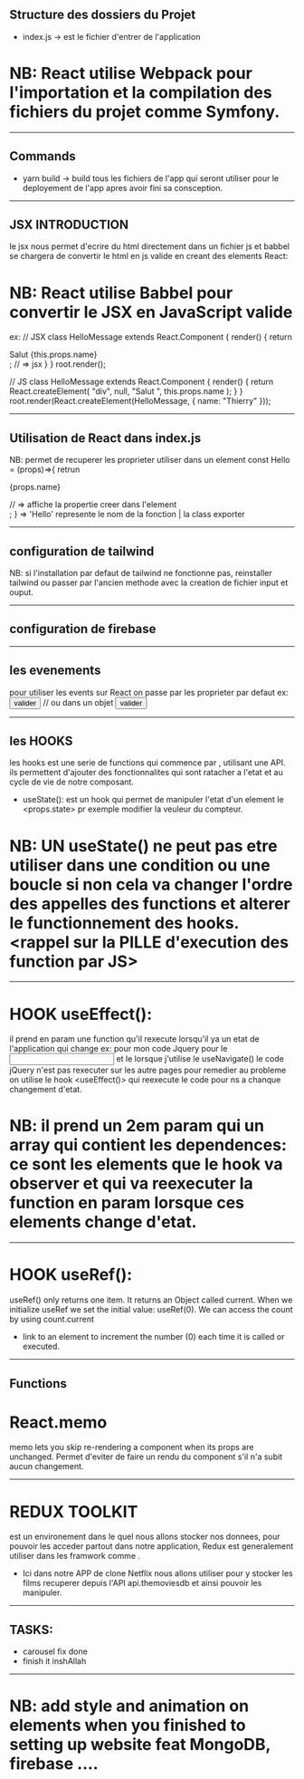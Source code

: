 ## Structure des dossiers du Projet
- index.js -> est le fichier d'entrer de l'application 

# NB: React utilise Webpack pour l'importation et la compilation des fichiers du projet comme Symfony.
--------------------------------------------------------------------

## Commands
- yarn build -> build tous les fichiers de l'app qui seront utiliser pour le deployement de l'app apres avoir fini sa consception.

--------------------------------------------------------------------

## JSX INTRODUCTION
le jsx nous permet d'ecrire du html directement dans un fichier js et babbel se chargera de convertir le html en js valide en creant des elements React:
# NB: React utilise Babbel pour convertir le JSX en JavaScript valide
ex: 
// JSX
class HelloMessage extends React.Component {
  render() {
    return <div>Salut {this.props.name}</div>; // => jsx
  }
}
root.render(<HelloMessage name="Thierry" />);

// JS
class HelloMessage extends React.Component {
  render() {
    return React.createElement(
      "div",
      null,
      "Salut ",
      this.props.name
    );
  }
}
root.render(React.createElement(HelloMessage, { name: "Thierry" }));

------------------------------------------------------------------

## Utilisation de React dans index.js
NB: <props> permet de recuperer les proprieter utiliser dans un element
const Hello = (props)=>{
  retrun <div>
    <p>{props.name}</p> // => affiche la propertie creer dans l'element <Helllo />
    </div>;
}
<Hello name="adramane" /> => 'Hello' represente le nom de la fonction | la class exporter


------------------------------------------------------------------
## configuration de tailwind
NB: si l'installation par defaut de tailwind ne fonctionne pas, reinstaller tailwind ou passer par l'ancien methode avec la creation de fichier input et ouput.

------------------------------------------------------------------
## configuration de firebase



------------------------------------------------------------------
## les evenements
pour utiliser les events sur React on passe par les proprieter par defaut ex:
<button onClick={sendAjaxForm()}>valider</button>
// ou dans un objet
<button onClick={this.sendAjaxForm.bind(this)}>valider</button>

------------------------------------------------------------------
## les HOOKS
les hooks est une serie de functions qui commence par <use>, utilisant une API. ils permettent d'ajouter des fonctionnalites qui sont ratacher a l'etat et au cycle de vie de notre composant.
- useState(): est un hook qui permet de manipuler l'etat d'un element le <props.state> pr exemple modifier la veuleur du compteur.
# NB: UN useState() ne peut pas etre utiliser dans une condition ou une boucle si non cela va changer l'ordre des appelles des functions et alterer le functionnement des hooks. <rappel sur la PILLE d'execution des function par JS>

---
# HOOK useEffect():
il prend en param une function qu'il rexecute lorsqu'il ya un etat de l'application qui change
ex: pour mon code Jquery pour le <input> et le <label> lorsque j'utilise le useNavigate() le code jQuery n'est pas rexecuter sur les autre pages pour remedier au probleme on utilise le hook <useEffect()> qui reexecute le code pour ns a chanque changement d'etat.
# NB: il prend un 2em param qui un array qui contient les dependences: ce sont les elements que le hook va observer et qui va reexecuter la function en param lorsque ces elements change d'etat.
---
# HOOK useRef():
useRef() only returns one item. It returns an Object called current.
When we initialize useRef we set the initial value: useRef(0). We can access the count by using count.current
- link to an element to increment the number (0) each time it is called or executed.

------------------------------------------------------------------
## Functions
# React.memo
memo lets you skip re-rendering a component when its props are unchanged. 
Permet d'eviter de faire un rendu du component s'il n'a subit aucun changement.

------------------------------------------------------------------
# REDUX TOOLKIT
est un environement dans le quel nous allons stocker nos donnees, pour pouvoir les acceder partout dans notre application, Redux est generalement utiliser dans les framwork comme <React>.

- Ici dans notre APP de clone Netflix nous allons utiliser <Redux> pour y stocker les films recuperer depuis l'API api.themoviesdb et ainsi pouvoir les manipuler.

------------------------------------------------------------------
## TASKS:
- carousel fix done
- finish it inshAllah



------------------------------------------------------------------
# NB: add style and animation on elements when you finished to setting up website feat MongoDB, firebase .... 






